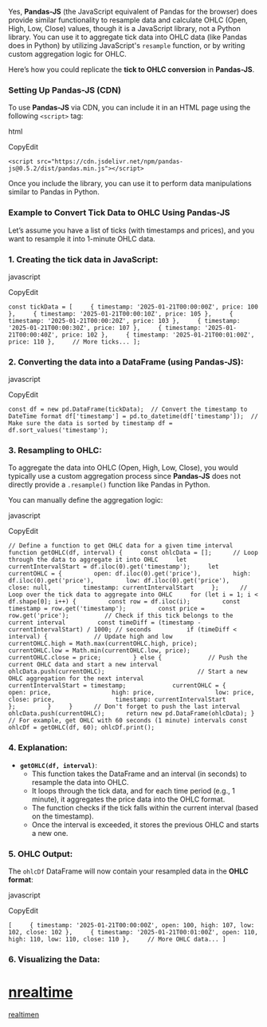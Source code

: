 Yes, **Pandas-JS** (the JavaScript equivalent of Pandas for the browser) does provide similar functionality to resample data and calculate OHLC (Open, High, Low, Close) values, though it is a JavaScript library, not a Python library. You can use it to aggregate tick data into OHLC data (like Pandas does in Python) by utilizing JavaScript's `resample` function, or by writing custom aggregation logic for OHLC.

Here’s how you could replicate the **tick to OHLC conversion** in **Pandas-JS**.

### Setting Up Pandas-JS (CDN)

To use **Pandas-JS** via CDN, you can include it in an HTML page using the following `<script>` tag:

html

CopyEdit

`<script src="https://cdn.jsdelivr.net/npm/pandas-js@0.5.2/dist/pandas.min.js"></script>`

Once you include the library, you can use it to perform data manipulations similar to Pandas in Python.

### Example to Convert Tick Data to OHLC Using Pandas-JS

Let’s assume you have a list of ticks (with timestamps and prices), and you want to resample it into 1-minute OHLC data.

### 1. **Creating the tick data in JavaScript:**

javascript

CopyEdit

`const tickData = [     { timestamp: '2025-01-21T00:00:00Z', price: 100 },     { timestamp: '2025-01-21T00:00:10Z', price: 105 },     { timestamp: '2025-01-21T00:00:20Z', price: 103 },     { timestamp: '2025-01-21T00:00:30Z', price: 107 },     { timestamp: '2025-01-21T00:00:40Z', price: 102 },     { timestamp: '2025-01-21T00:01:00Z', price: 110 },     // More ticks... ];`

### 2. **Converting the data into a DataFrame (using Pandas-JS):**

javascript

CopyEdit

`const df = new pd.DataFrame(tickData);  // Convert the timestamp to DateTime format df['timestamp'] = pd.to_datetime(df['timestamp']);  // Make sure the data is sorted by timestamp df = df.sort_values('timestamp');`

### 3. **Resampling to OHLC:**

To aggregate the data into OHLC (Open, High, Low, Close), you would typically use a custom aggregation process since **Pandas-JS** does not directly provide a `.resample()` function like Pandas in Python.

You can manually define the aggregation logic:

javascript

CopyEdit

`// Define a function to get OHLC data for a given time interval function getOHLC(df, interval) {     const ohlcData = [];      // Loop through the data to aggregate it into OHLC     let currentIntervalStart = df.iloc(0).get('timestamp');     let currentOHLC = {         open: df.iloc(0).get('price'),         high: df.iloc(0).get('price'),         low: df.iloc(0).get('price'),         close: null,         timestamp: currentIntervalStart     };      // Loop over the tick data to aggregate into OHLC     for (let i = 1; i < df.shape[0]; i++) {         const row = df.iloc(i);         const timestamp = row.get('timestamp');         const price = row.get('price');          // Check if this tick belongs to the current interval         const timeDiff = (timestamp - currentIntervalStart) / 1000; // seconds          if (timeDiff < interval) {             // Update high and low             currentOHLC.high = Math.max(currentOHLC.high, price);             currentOHLC.low = Math.min(currentOHLC.low, price);             currentOHLC.close = price;         } else {             // Push the current OHLC data and start a new interval             ohlcData.push(currentOHLC);                          // Start a new OHLC aggregation for the next interval             currentIntervalStart = timestamp;             currentOHLC = {                 open: price,                 high: price,                 low: price,                 close: price,                 timestamp: currentIntervalStart             };         }     }      // Don't forget to push the last interval     ohlcData.push(currentOHLC);      return new pd.DataFrame(ohlcData); }  // For example, get OHLC with 60 seconds (1 minute) intervals const ohlcDf = getOHLC(df, 60); ohlcDf.print();`

### 4. **Explanation:**

* **`getOHLC(df, interval)`**:
  * This function takes the DataFrame and an interval (in seconds) to resample the data into OHLC.
  * It loops through the tick data, and for each time period (e.g., 1 minute), it aggregates the price data into the OHLC format.
  * The function checks if the tick falls within the current interval (based on the timestamp).
  * Once the interval is exceeded, it stores the previous OHLC and starts a new one.

### 5. **OHLC Output:**

The `ohlcDf` DataFrame will now contain your resampled data in the **OHLC format**:

javascript

CopyEdit

`[     { timestamp: '2025-01-21T00:00:00Z', open: 100, high: 107, low: 102, close: 102 },     { timestamp: '2025-01-21T00:01:00Z', open: 110, high: 110, low: 110, close: 110 },     // More OHLC data... ]`

### 6. **Visualizing the Data:**

# [nrealtime](nrealtime.md)

[realtimen](realtimen.md)
